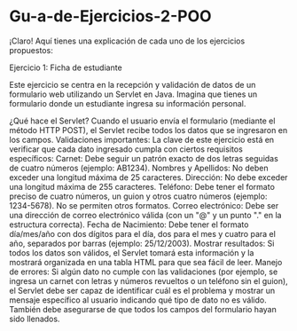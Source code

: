 # Gu-a-de-Ejercicios-2-POO
¡Claro! Aquí tienes una explicación de cada uno de los ejercicios propuestos:

Ejercicio 1: Ficha de estudiante

Este ejercicio se centra en la recepción y validación de datos de un formulario web utilizando un Servlet en Java. Imagina que tienes un formulario donde un estudiante ingresa su información personal.

¿Qué hace el Servlet? Cuando el usuario envía el formulario (mediante el método HTTP POST), el Servlet recibe todos los datos que se ingresaron en los campos.
Validaciones importantes: La clave de este ejercicio está en verificar que cada dato ingresado cumpla con ciertos requisitos específicos:
Carnet: Debe seguir un patrón exacto de dos letras seguidas de cuatro números (ejemplo: AB1234).
Nombres y Apellidos: No deben exceder una longitud máxima de 25 caracteres.
Dirección: No debe exceder una longitud máxima de 255 caracteres.
Teléfono: Debe tener el formato preciso de cuatro números, un guion y otros cuatro números (ejemplo: 1234-5678). No se permiten otros formatos.
Correo electrónico: Debe ser una dirección de correo electrónico válida (con un "@" y un punto "." en la estructura correcta).
Fecha de Nacimiento: Debe tener el formato día/mes/año con dos dígitos para el día, dos para el mes y cuatro para el año, separados por barras (ejemplo: 25/12/2003).
Mostrar resultados: Si todos los datos son válidos, el Servlet tomará esta información y la mostrará organizada en una tabla HTML para que sea fácil de leer.
Manejo de errores: Si algún dato no cumple con las validaciones (por ejemplo, se ingresa un carnet con letras y números revueltos o un teléfono sin el guion), el Servlet debe ser capaz de identificar cuál es el problema y mostrar un mensaje específico al usuario indicando qué tipo de dato no es válido. También debe asegurarse de que todos los campos del formulario hayan sido llenados.
